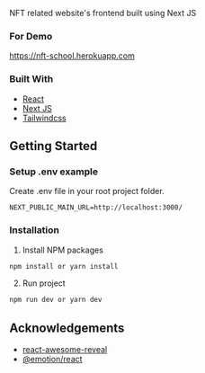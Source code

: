 NFT related website's frontend built using Next JS

### For Demo

https://nft-school.herokuapp.com

### Built With

- [React](https://reactjs.org)
- [Next JS](https://nextjs.org/)
- [Tailwindcss](https://tailwindcss.com/)

<!-- GETTING STARTED -->

## Getting Started

### Setup .env example

Create .env file in your root project folder.

```
NEXT_PUBLIC_MAIN_URL=http://localhost:3000/
```

### Installation

1. Install NPM packages

```sh
npm install or yarn install
```

2. Run project

```sh
npm run dev or yarn dev
```

<!-- ACKNOWLEDGEMENTS -->

## Acknowledgements

- [react-awesome-reveal](https://www.npmjs.com/package/react-awesome-reveal)
- [@emotion/react](https://www.npmjs.com/package/@emotion/react)
